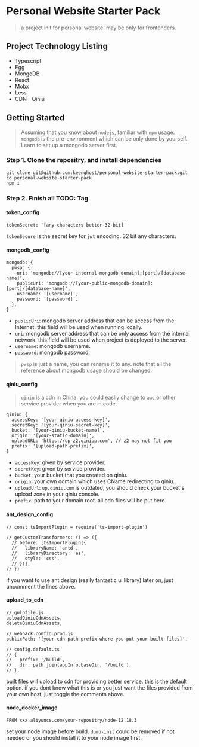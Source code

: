 # Personal Website Starter Pack
> a project init for personal website. may be only for frontenders.

## Project Technology Listing
* Typescript
* Egg
* MongoDB
* React
* Mobx
* Less
* CDN - Qiniu

## Getting Started
> Assuming that you know about `nodejs`, familiar with `npm` usage.
> `mongodb` is the pre-environment which can be only done by yourself. Learn to set up a mongodb server first.

### Step 1. Clone the repositry, and install dependencies
```
git clone git@github.com:keenghost/personal-website-starter-pack.git
cd personal-website-starter-pack
npm i
```

### Step 2. Finish all TODO: Tag

#### token_config
```
tokenSecret: '[any-characters-better-32-bit]'
```
`tokenSecure` is the secret key for `jwt` encoding. 32 bit any characters.

#### mongodb_config
```
mongodb: {
  pwsp: {
    uri: 'mongodb://[your-internal-mongodb-domain]:[port]/[database-name]',
    publicUri: 'mongodb://[your-public-mongodb-domain]:[port]/[database-name]',
    username: '[username]',
    password: '[password]',
  },
}
```
* `publicUri`: mongodb server address that can be access from the Internet. this field will be used when running locally.
* `uri`: mongodb server address that can be only access from the internal network. this field will be used when project is deployed to the server.
* `username`: mongodb username.
* `password`: mongodb password.
> `pwsp` is just a name, you can rename it to any. note that all the reference about mongodb usage should be changed.

#### qiniu_config
> `qiniu` is a cdn in China. you could easliy change to `aws` or other service provider when you are in code.
```
qiniu: {
  accessKey: '[your-qiniu-access-key]',
  secretKey: '[your-qiniu-secret-key]',
  bucket: '[your-qiniu-bucket-name]',
  origin: '[your-static-domain]',
  uploadURL: 'https://up-z2.qiniup.com', // z2 may not fit you
  prefix: '[upload-path-prefix]',
}
```
* `accessKey`: given by service provider.
* `secretKey`: given by service provider.
* `bucket`: your bucket that you created on qiniu.
* `origin`: your own domain which uses CName redirecting to qiniu.
* `uploadUrl`: `up.qiniu.com` is outdated, you should check your bucket's upload zone in your qiniu console.
* `prefix`: path to your domain root. all cdn files will be put here.

#### ant_design_config
```
// const tsImportPlugin = require('ts-import-plugin')

// getCustomTransformers: () => ({
  // before: [tsImportPlugin({
  //   libraryName: 'antd',
  //   libraryDirectory: 'es',
  //   style: 'css',
  // })],
// })
```
if you want to use ant design (really fantastic ui library) later on, just uncomment the lines above.

#### upload_to_cdn
```
// gulpfile.js
uploadQiniuCdnAssets,
deleteQiniuCdnAssets,

// webpack.config.prod.js
publicPath: '[your-cdn-path-prefix-where-you-put-your-built-files]',

// config.default.ts
// {
//   prefix: '/build',
//   dir: path.join(appInfo.baseDir, '/build'),
// },
```
built files will upload to cdn for providing better service. this is the default option.
if you dont know what this is or you just want the files provided from your own host, just toggle the comments above.

#### node_docker_image
```
FROM xxx.aliyuncs.com/your-repositry/node-12.18.3
```
set your node image before build. `dumb-init` could be removed if not needed or you should install it to your node image first.
